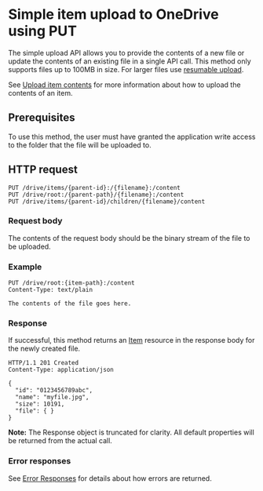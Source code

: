 # Simple item upload to OneDrive using PUT

The simple upload API allows you to provide the contents of a new file or update
the contents of an existing file in a single API call. This method only supports
files up to 100MB in size. For larger files use [resumable upload](upload_large_files.md).

See [Upload item contents](upload.md) for more information about how to upload
the contents of an item.

## Prerequisites

To use this method, the user must have granted the application write access
to the folder that the file will be uploaded to.

## HTTP request

```
PUT /drive/items/{parent-id}:/{filename}:/content
PUT /drive/root:/{parent-path}/{filename}:/content
PUT /drive/items/{parent-id}/children/{filename}/content
```

### Request body
The contents of the request body should be the binary stream of the file to be uploaded.

### Example

<!-- { "blockType": "request", "name": "upload-via-put" } -->
```
PUT /drive/root:{item-path}:/content
Content-Type: text/plain

The contents of the file goes here.
```

### Response
If successful, this method returns an [Item][item-resource] resource in
the response body for the newly created file.

<!-- { "blockType": "response", "@odata.type": "oneDrive.item", "truncated": true } -->
```http
HTTP/1.1 201 Created
Content-Type: application/json

{
  "id": "0123456789abc",
  "name": "myfile.jpg",
  "size": 10191,
  "file": { }
}
```

**Note:** The Response object is truncated for clarity. All default properties will
be returned from the actual call.

### Error responses

See [Error Responses][error-response] for details about
how errors are returned.

[error-response]: ../misc/errors.md
[item-resource]: ../resources/item.md

<!-- {
  "type": "#page.annotation",
  "description": "Create a new file with content or update a file's content.",
  "keywords": "insert,upsert,update,upload",
  "section": "documentation"
} -->
